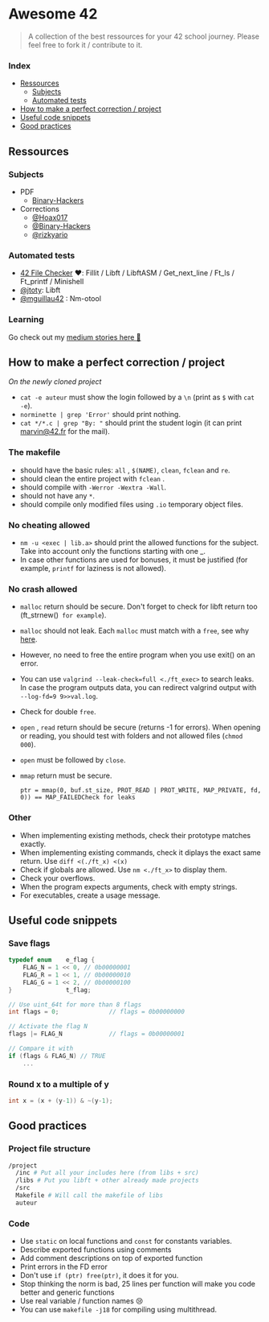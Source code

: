 # Awesome 42

> A collection of the best ressources for your 42 school journey. Please feel free to fork it / contribute to it.

### Index

- [Ressources](#ressources)
  - [Subjects](#subjects)
  - [Automated tests](#automated-tests)
- [How to make a perfect correction / project](#how-to-make-a-perfect-correction-/-project)
- [Useful code snippets](#useful-code-snippets)
- [Good practices](#good-practices)

## Ressources

### Subjects

- PDF
  - [Binary-Hackers](https://github.com/Binary-Hackers/42_Subjects)
- Corrections
  - [@Hoax017](https://github.com/Hoax017/PDF-Correction-42)
  - [@Binary-Hackers](https://github.com/Binary-Hackers/42_Corrections)
  - [@rizkyario](https://github.com/rizkyario/42-corrections)

### Automated tests

- [42 File Checker](https://github.com/jgigault/42FileChecker) ❤️: Fillit / Libft / LibftASM / Get_next_line / Ft_ls / Ft_printf / Minishell
- [@jtoty](https://github.com/jtoty/Libftest): Libft
- [@mguillau42](https://github.com/mguillau42/unit_test_nm_otool) : Nm-otool

### Learning

Go check out my [medium stories here 🥰](https://medium.com/a-42-journey)


## How to make a perfect correction / project

*On the newly cloned project*
- `cat -e auteur` must show the login followed by a `\n` (print as `$` with `cat -e`).
- `norminette | grep 'Error'` should print nothing. 
- `cat */*.c | grep "By: "` should print the student login (it can print <marvin@42.fr> for the mail).

### The makefile

- should have the basic rules: `all` , `$(NAME)`, `clean`, `fclean` and `re`.
- should clean the entire project with `fclean` .
- should compile with `-Werror -Wextra -Wall`.
- should not have any `*`.
- should compile only modified files using `.io` temporary object files.

### No cheating allowed

- `nm -u <exec | lib.a>` should print the allowed functions for the subject. Take into account only the functions  starting with one _.
- In case other functions are used for bonuses, it must be justified (for example, `printf` for laziness is not allowed).

### No crash allowed

-  `malloc` return should be secure. Don't forget to check for libft return too (ft_strnew()` for example`).
-  `malloc` should not leak. Each `malloc` must match with a `free`, see why [here](https://stackoverflow.com/questions/32966125/is-it-really-important-to-free-allocated-memory-if-the-programs-just-about-to-e).
  -  However, no need to free the entire program when you use exit() on an error.
  -  You can use `valgrind --leak-check=full <./ft_exec>` to search leaks. In case the program outputs data, you can redirect valgrind output with  `--log-fd=9 9>>val.log`.
- Check for double `free`.
- `open` , `read` return should be secure (returns -1 for errors). When opening or reading, you should test with folders and not allowed files (`chmod 000`).
- `open` must be followed by `close`.
- `mmap` return must be secure.

  ```
  ptr = mmap(0, buf.st_size, PROT_READ | PROT_WRITE, MAP_PRIVATE, fd, 0)) == MAP_FAILEDCheck for leaks
  ```

### Other

- When implementing existing methods, check their prototype matches exactly.
- When implementing existing commands, check it diplays the exact same return. Use `diff <(./ft_x) <(x)`
- Check if globals are allowed. Use `nm <./ft_x>` to display them.
- Check your overflows.
- When the program expects arguments, check with empty strings.
- For executables, create a usage message.

## Useful code snippets

### Save flags

```c
typedef enum	e_flag {
	FLAG_N = 1 << 0, // 0b00000001
	FLAG_R = 1 << 1, // 0b00000010
	FLAG_G = 1 << 2, // 0b00000100
}				t_flag;

// Use uint_64t for more than 8 flags
int flags = 0;              // flags = 0b00000000

// Activate the flag N
flags |= FLAG_N             // flags = 0b00000001

// Compare it with
if (flags & FLAG_N) // TRUE
    ...
```

### Round x to a multiple of y

```c
int x = (x + (y-1)) & ~(y-1);
```

## Good practices

### Project file structure

```bash
/project
  /inc # Put all your includes here (from libs + src)
  /libs # Put you libft + other already made projects
  /src
  Makefile # Will call the makefile of libs
  auteur
```

### Code

- Use `static` on local functions and `const` for constants variables.
- Describe exported functions using comments
- Add comment descriptions on top of exported function
- Print errors  in the FD error
- Don't use `if (ptr) free(ptr)`, it does it for you.
- Stop thinking the norm is bad, 25 lines per function will make you code better and generic functions
- Use real variable / function names 😢
- You can use `makefile -j18` for compiling using multithread.
